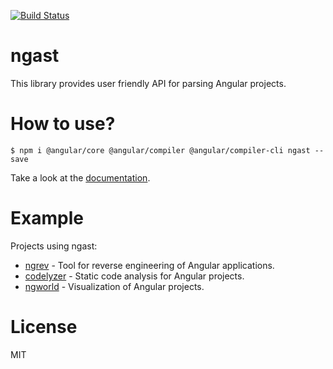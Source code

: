 [![Build Status](https://travis-ci.org/mgechev/ngast.svg?branch=master)](https://travis-ci.org/mgechev/ngast)

# ngast

This library provides user friendly API for parsing Angular projects.

# How to use?

```
$ npm i @angular/core @angular/compiler @angular/compiler-cli ngast --save
```

Take a look at the [documentation](https://mgechev.github.io/ngast/).

# Example

Projects using ngast:

- [ngrev](https://github.com/mgechev/ngrev) - Tool for reverse engineering of Angular applications.
- [codelyzer](https://github.com/mgechev/codelyzer) - Static code analysis for Angular projects.
- [ngworld](https://github.com/mgechev/ngworld) - Visualization of Angular projects.

# License

MIT

